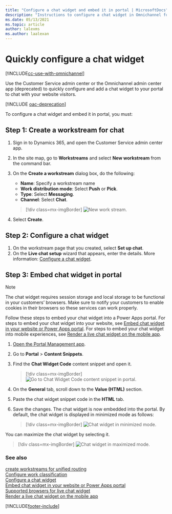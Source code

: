 ```yaml
---
title: "Configure a chat widget and embed it in portal | MicrosoftDocs"
description: "Instructions to configure a chat widget in Omnichannel for Customer Service and embed it in Power Apps portals."
ms.date: 05/13/2021
ms.topic: article
author: lalexms
ms.author: laalexan
---
```


# Quickly configure a chat widget

[!INCLUDE[cc-use-with-omnichannel](../includes/cc-use-with-omnichannel.md)]

Use the Customer Service admin center or the Omnichannel admin center app (deprecated) to quickly configure and add a chat widget to your portal to chat with your website visitors.

[!INCLUDE [oac-deprecation](../includes/oac-deprecation.md)]

To configure a chat widget and embed it in portal, you must:

## Step 1: Create a workstream for chat

1. Sign in to Dynamics 365, and open the Customer Service admin center app.
2. In the site map, go to **Workstreams** and select **New workstream** from the command bar.
3. On the **Create a workstream** dialog box, do the following:
   
   - **Name**: Specify a workstream name
   - **Work distribution mode**: Select **Push** or **Pick**.
   - **Type**: Select **Messaging**.
   - **Channel**: Select **Chat**.

   > [!div class=mx-imgBorder]
   > ![New work stream.](media/omnichannel-new-workstream.png)

4. Select **Create**.

## Step 2: Configure a chat widget

1. On the workstream page that you created, select **Set up chat**.
2. On the **Live chat setup** wizard that appears, enter the details. More information: [Configure a chat widget](administer/add-chat-widget.md#configure-a-chat-widget).

## Step 3: Embed chat widget in portal

> [!NOTE]
> The chat widget requires session storage and local storage to be functional in your customers’ browsers. Make sure to notify your customers to enable cookies in their browsers so these services can work properly.

Follow these steps to embed your chat widget into a Power Apps portal. For steps to embed your chat widget into your website, see [Embed chat widget in your website or Power Apps portal](administer/embed-chat-widget-portal.md). For steps to embed your chat widget into mobile experiences, see [Render a live chat widget on the mobile app](develop/render-live-chat-widget-mobile.md).

1.	[Open the Portal Management app](/powerapps/maker/portals/configure/configure-portal).
2.	Go to **Portal** > **Content Snippets**.
3.	Find the **Chat Widget Code** content snippet and open it.
    > [!div class=mx-imgBorder]
    > ![Go to Chat Widget Code content snippet in portal.](media/portal-content-snippet.png "Go to Chat Widget Code content snippet in portal")
4.	On the **General** tab, scroll down to the **Value (HTML)** section.
5.	Paste the chat widget snippet code in the **HTML** tab.
6.	Save the changes. The chat widget is now embedded into the portal. By default, the chat widget is displayed in minimized mode as follows:

    > [!div class=mx-imgBorder]
    > ![Chat widget in minimized mode.](media/oc-chat-widget-minimized-mode.png "Chat widget in minimized mode")
    
You can maximize the chat widget by selecting it.

> [!div class=mx-imgBorder]
> ![Chat widget in maximized mode.](media/chat-widget-system-events.png "Chat widget in maximized mode")

### See also

[create workstreams for unified routing](administer/create-workstreams.md)  
[Configure work classification](administer/configure-work-classification.md)  
[Configure a chat widget](administer/set-up-chat-widget.md)  
[Embed chat widget in your website or Power Apps portal](administer/embed-chat-widget-portal.md)  
[Supported browsers for live chat widget](implement/system-requirements-omnichannel.md#browsers-for-chat)  
[Render a live chat widget on the mobile app](develop/render-live-chat-widget-mobile.md)  


[!INCLUDE[footer-include](../includes/footer-banner.md)]

